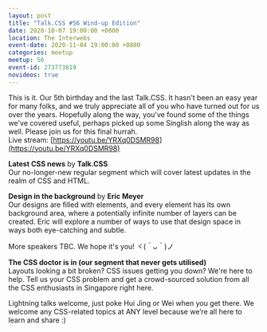 ```yaml
---
layout: post
title: "Talk.CSS #56 Wind-up Edition"
date: 2020-10-07 19:00:00 +0800
location: The Interwebs
event-date: 2020-11-04 19:00:00 +0800
categories: meetup
meetup: 56
event-id: 273773819
novideos: true
---
```

This is it. Our 5th birthday and the last Talk.CSS. It hasn't been an easy year for many folks, and we truly appreciate all of you who have turned out for us over the years. Hopefully along the way, you've found some of the things we've covered useful, perhaps picked up some Singlish along the way as well. Please join us for this final hurrah.  
Live stream: [https://youtu.be/YRXq0DSMR98](https://youtu.be/YRXq0DSMR98)

**Latest CSS news** by **Talk.CSS**  
Our no-longer-new regular segment which will cover latest updates in the realm of CSS and HTML.

**Design in the background** by **Eric Meyer**  
Our designs are filled with elements, and every element has its own background area, where a potentially infinite number of layers can be created. Eric will explore a number of ways to use that design space in ways both eye-catching and subtle.

More speakers TBC. We hope it's you! <span class="o-kaomoji">ヾ(＾ᴗ＾)ノ</span>

**The CSS doctor is in (our segment that never gets utilised)**  
Layouts looking a bit broken? CSS issues getting you down? We're here to help. Tell us your CSS problem and get a crowd-sourced solution from all the CSS enthusiasts in Singapore right here.

Lightning talks welcome, just poke Hui Jing or Wei when you get there. We welcome any CSS-related topics at ANY level because we’re all here to learn and share :)
